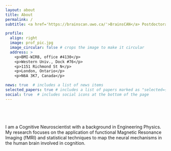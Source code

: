 ```yaml
---
layout: about
title: About
permalink: /
subtitle: <a href='https://brainscan.uwo.ca/'>BrainsCAN</a> Postdoctoral Fellow at <a href='https://www.diedrichsenlab.org/'>Diedrichsenlab</a> and <a href='http://www.jessicagrahn.com/'>The Music and Neuroscience Lab</a>.

profile:
  align: right
  image: prof_pic.jpg
  image_circular: false # crops the image to make it circular
  address: >
    <p>BMI-WIRB, office #4130</p>
    <p>Western Univ., Dock #76</p>
    <p>1151 Richmond St N</p>
    <p>London, Ontario</p>
    <p>N6A 3K7, Canada</p>

news: true  # includes a list of news items
selected_papers: true # includes a list of papers marked as "selected={true}"
social: true  # includes social icons at the bottom of the page
---
```


<p style="padding: 4em 0 0 0;">
I am a Cognitive Neuroscientist with a background in Engineering Physics. My research focuses on the application of functional Magnetic Resonance Imaging (fMRI) and statistical techniques to map the neural mechanisms in the human brain involved in cognition.
</p>

<!-- Write your biography here. Tell the world about yourself. Link to your favorite [subreddit](http://reddit.com). You can put a picture in, too. The code is already in, just name your picture `prof_pic.jpg` and put it in the `img/` folder. -->

<!-- Put your address / P.O. box / other info right below your picture. You can also disable any these elements by editing `profile` property of the YAML header of your `_pages/about.md`. Edit `_bibliography/papers.bib` and Jekyll will render your [publications page](/al-folio/publications/) automatically. -->

<!-- Link to your social media connections, too. This theme is set up to use [Font Awesome icons](http://fortawesome.github.io/Font-Awesome/) and [Academicons](https://jpswalsh.github.io/academicons/), like the ones below. Add your Facebook, Twitter, LinkedIn, Google Scholar, or just disable all of them. -->
